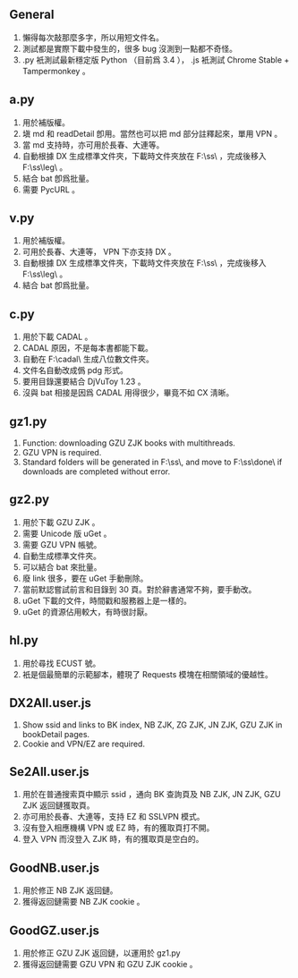## General
1. 懶得每次敲那麼多字，所以用短文件名。
2. 測試都是實際下載中發生的，很多 bug 沒測到一點都不奇怪。
3. .py 衹測試最新穩定版 Python （目前爲 3.4 ）， .js 衹測試 Chrome Stable + Tampermonkey 。

## a.py
1. 用於補版權。
2. 塡 md 和 readDetail 卽用。當然也可以把 md 部分註釋起來，單用 VPN 。
3. 當 md 支持時，亦可用於長春、大連等。
4. 自動根據 DX 生成標準文件夾，下載時文件夾放在 F:\\ss\\ ，完成後移入 F:\\ss\\leg\\ 。
5. 結合 bat 卽爲批量。
6. 需要 PycURL 。

## v.py
1. 用於補版權。
2. 可用於長春、大連等， VPN 下亦支持 DX 。
3. 自動根據 DX 生成標準文件夾，下載時文件夾放在 F:\\ss\\ ，完成後移入 F:\\ss\\leg\\ 。
4. 結合 bat 卽爲批量。

## c.py
1. 用於下載 CADAL 。
2. CADAL 原因，不是每本書都能下載。
3. 自動在 F:\\cadal\\ 生成八位數文件夾。
4. 文件名自動改成僞 pdg 形式。
5. 要用目錄還要結合 DjVuToy 1.23 。
6. 沒與 bat 相接是因爲 CADAL 用得很少，畢竟不如 CX 淸晰。

## gz1.py
1. Function: downloading GZU ZJK books with multithreads.
2. GZU VPN is required.
3. Standard folders will be generated in F:\\ss\\, and move to F:\\ss\\done\\ if downloads are completed without error.

## gz2.py
1. 用於下載 GZU ZJK 。
2. 需要 Unicode 版 uGet 。
3. 需要 GZU VPN 帳號。
4. 自動生成標準文件夾。
5. 可以結合 bat 來批量。
6. 廢 link 很多，要在 uGet 手動刪除。
7. 當前默認嘗試前言和目錄到 30 頁。對於辭書通常不夠，要手動改。
8. uGet 下載的文件，時間戳和服務器上是一樣的。
9. uGet 的資源佔用較大，有時很討厭。

## hl.py
1. 用於尋找 ECUST 號。
2. 衹是個最簡單的示範腳本，體現了 Requests 模塊在相關領域的優越性。

## DX2All.user.js
1. Show ssid and links to BK index, NB ZJK, ZG ZJK, JN ZJK, GZU ZJK in bookDetail pages.
2. Cookie and VPN/EZ are required.

## Se2All.user.js
1. 用於在普通搜索頁中顯示 ssid ，通向 BK 查詢頁及 NB ZJK, JN ZJK, GZU ZJK 返回鏈獲取頁。
2. 亦可用於長春、大連等，支持 EZ 和 SSLVPN 模式。
3. 沒有登入相應機構 VPN 或 EZ 時，有的獲取頁打不開。
4. 登入 VPN 而沒登入 ZJK 時，有的獲取頁是空白的。

## GoodNB.user.js
1. 用於修正 NB ZJK 返回鏈。
2. 獲得返回鏈需要 NB ZJK cookie 。

## GoodGZ.user.js
1. 用於修正 GZU ZJK 返回鏈，以運用於 gz1.py
2. 獲得返回鏈需要 GZU VPN 和 GZU ZJK cookie 。